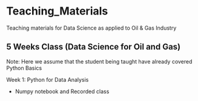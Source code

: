 # Teaching_Materials
Teaching materials for Data Science as applied to Oil &amp; Gas Industry

## 5 Weeks Class (Data Science for Oil and Gas)
Note: Here we assume that the student being taught have already covered Python Basics

Week 1: Python for Data Analysis
* Numpy notebook  and Recorded class      
